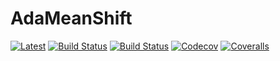# AdaMeanShift

[![Latest](https://img.shields.io/badge/docs-latest-blue.svg)](https://francescoalemanno.github.io/AdaMeanShift.jl/latest)
[![Build Status](https://travis-ci.com/francescoalemanno/AdaMeanShift.jl.svg?branch=master)](https://travis-ci.com/francescoalemanno/AdaMeanShift.jl)
[![Build Status](https://ci.appveyor.com/api/projects/status/github/francescoalemanno/AdaMeanShift.jl?svg=true)](https://ci.appveyor.com/project/francescoalemanno/AdaMeanShift-jl)
[![Codecov](https://codecov.io/gh/francescoalemanno/AdaMeanShift.jl/branch/master/graph/badge.svg)](https://codecov.io/gh/francescoalemanno/AdaMeanShift.jl)
[![Coveralls](https://coveralls.io/repos/github/francescoalemanno/AdaMeanShift.jl/badge.svg?branch=master)](https://coveralls.io/github/francescoalemanno/AdaMeanShift.jl?branch=master)
